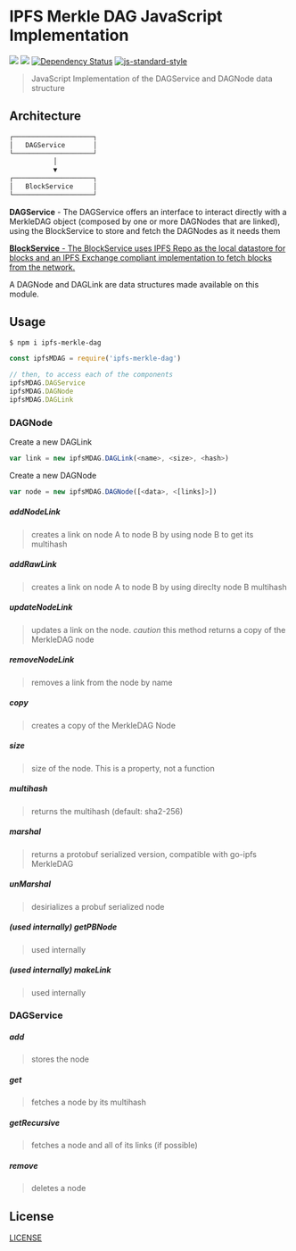 IPFS Merkle DAG JavaScript Implementation
=========================================

[![](https://img.shields.io/badge/freenode-%23ipfs-blue.svg?style=flat-square)](http://webchat.freenode.net/?channels=%23ipfs)
![](https://img.shields.io/badge/coverage-75%25-yellow.svg?style=flat-square)
[![Dependency Status](https://david-dm.org/ipfs/js-ipfs-merkle-dag.svg?style=flat-square)](https://david-dm.org/ipfs/js-ipfs-merkledag)
[![js-standard-style](https://img.shields.io/badge/code%20style-standard-brightgreen.svg?style=flat-square)](https://github.com/feross/standard)

> JavaScript Implementation of the DAGService and DAGNode data structure

## Architecture

```markdown
┌────────────────────┐
│   DAGService       │
└────────────────────┘
           │
           ▼
┌────────────────────┐
│   BlockService     │
└────────────────────┘
```

**DAGService** - The DAGService offers an interface to interact directly with a MerkleDAG object (composed by one or more DAGNodes that are linked), using the BlockService to store and fetch the DAGNodes as it needs them

[**BlockService** - The BlockService uses IPFS Repo as the local datastore for blocks and an IPFS Exchange compliant implementation to fetch blocks from the network.](https://github.com/ipfs/js-ipfs-blocks)

A DAGNode and DAGLink are data structures made available on this module.

## Usage

```bash
$ npm i ipfs-merkle-dag
```

```javascript
const ipfsMDAG = require('ipfs-merkle-dag')

// then, to access each of the components
ipfsMDAG.DAGService
ipfsMDAG.DAGNode
ipfsMDAG.DAGLink
```

### DAGNode

Create a new DAGLink

```JavaScript
var link = new ipfsMDAG.DAGLink(<name>, <size>, <hash>)
```

Create a new DAGNode

```JavaScript
var node = new ipfsMDAG.DAGNode([<data>, <[links]>])
```

##### addNodeLink

> creates a link on node A to node B by using node B to get its multihash

##### addRawLink

> creates a link on node A to node B by using direclty node B multihash

##### updateNodeLink

> updates a link on the node. *caution* this method returns a copy of the MerkleDAG node

##### removeNodeLink

> removes a link from the node by name

##### copy

> creates a copy of the MerkleDAG Node

##### size

> size of the node. This is a property, not a function

##### multihash

> returns the multihash (default: sha2-256)

##### marshal

> returns a protobuf serialized version, compatible with go-ipfs MerkleDAG

##### unMarshal

> desirializes a probuf serialized node

##### (used internally) getPBNode

> used internally

##### (used internally) makeLink

> used internally

### DAGService

##### add

> stores the node

##### get

> fetches a node by its multihash

##### getRecursive

> fetches a node and all of its links (if possible)

##### remove

> deletes a node

## License

[LICENSE](LICENSE.md)
